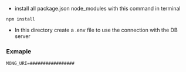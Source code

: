 - install all package.json node_modules with this command in terminal

```
npm install
```

- In this directory create a .env file to use the connection with the DB server

### Exmaple

```
MONG_URI=#################
```

